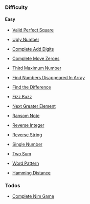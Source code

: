 ### Difficulty

#### Easy

- [Valid Perfect Square][validPerfectSquare]

- [Ugly Number][uglyNumber]

- [Complete Add Digits][addDigits]

- [Complete Move Zeroes][moveZeroes]

- [Third Maximum Number][thirdMaxNum]

- [Find Numbers Disappeared In Array][findNumsDisappearedInArray]

- [Find the Difference][findTheDifference]

- [Fizz Buzz][fizzBuzz]

- [Next Greater Element][nextGreaterEl]

- [Ransom Note][ransomNote]

- [Reverse Integer][reverseInteger]

- [Reverse String][reverseString]

- [Single Number][singleNumber]

- [Two Sum][twoSum]

- [Word Pattern][wordPattern]

- [Hamming Distance][hammingDistance]

### Todos

- [Complete Nim Game][nimGame]


[nimGame]: https://github.com/tbuchannan/leetCode_hackerRank/blob/master/Easy/nimGame.js

[validPerfectSquare]: https://github.com/tbuchannan/leetCode_hackerRank/blob/master/Easy/validPerfectSquare.js

[uglyNumber]: https://github.com/tbuchannan/leetCode_hackerRank/blob/master/Easy/uglyNumber.js

[addDigits]: https://github.com/tbuchannan/leetCode_hackerRank/blob/master/Easy/addDigits.js

[moveZeroes]: https://github.com/tbuchannan/leetCode_hackerRank/blob/master/Easy/moveZeroes.js

[thirdMaxNum]: https://github.com/tbuchannan/leetCode_hackerRank/blob/master/Easy/thirdMaximumNumber.js

[findNumsDisappearedInArray]: https://github.com/tbuchannan/leetCode_hackerRank/blob/master/Easy/findNumsDisappearedInArray.js

[findTheDifference]: https://github.com/tbuchannan/leetCode_hackerRank/blob/master/Easy/findTheDifference.js

[fizzBuzz]: https://github.com/tbuchannan/leetCode_hackerRank/blob/master/Easy/fizzBuzz.js

[nextGreaterEl]: https://github.com/tbuchannan/leetCode_hackerRank/blob/master/Easy/nextGreaterEl.js

[ransomNote]: https://github.com/tbuchannan/leetCode_hackerRank/blob/master/Easy/ransomNote.js

[reverseInteger]: https://github.com/tbuchannan/leetCode_hackerRank/blob/master/Easy/reverseInteger.js

[reverseString]: https://github.com/tbuchannan/leetCode_hackerRank/blob/master/Easy/reverseString.js

[singleNumber]: https://github.com/tbuchannan/leetCode_hackerRank/blob/master/Easy/singleNumber.js

[twoSum]: https://github.com/tbuchannan/leetCode_hackerRank/blob/master/Easy/twoSum.js

[wordPattern]: https://github.com/tbuchannan/leetCode_hackerRank/blob/master/Easy/wordPattern.js

[hammingDistance]: https://github.com/tbuchannan/leetCode_hackerRank/blob/master/Easy/hammingDistance.js

